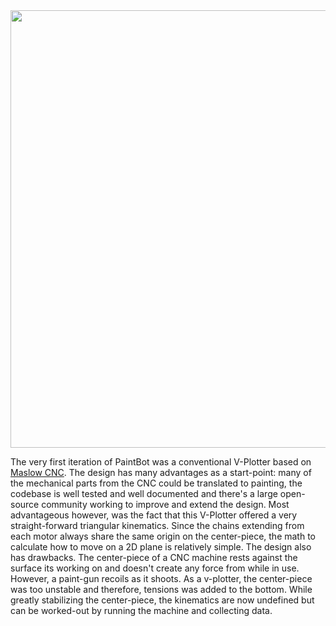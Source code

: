 <img src="https://imgur.com/QRFcAdO" width="700">

The very first iteration of PaintBot was a conventional V-Plotter based on [Maslow CNC](https://www.maslowcnc.com/). The design has many advantages as a start-point: many of the mechanical parts from the CNC could be translated to painting, the codebase is well tested and well documented and there's a large open-source community working to improve and extend the design. Most advantageous however, was the fact that this V-Plotter offered a very straight-forward triangular kinematics. Since the chains extending from each motor always share the same origin on the center-piece, the math to calculate how to move on a 2D plane is relatively simple. The design also has drawbacks. The center-piece of a CNC machine rests against the surface its working on and doesn't create any force from while in use. However, a paint-gun recoils as it shoots. As a v-plotter, the center-piece was too unstable and therefore, tensions was added to the bottom. While greatly stabilizing the center-piece, the kinematics are now undefined but can be worked-out by running the machine and collecting data.
